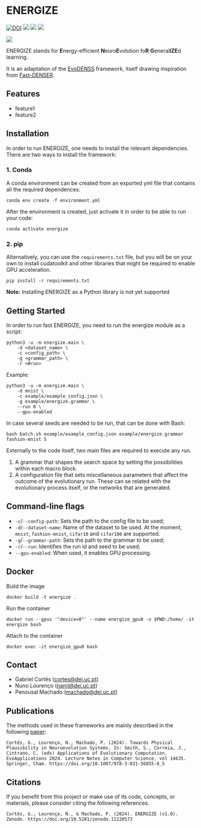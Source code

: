 # ENERGIZE
[![DOI](https://zenodo.org/badge/DOI/10.5281/zenodo.11220573.svg)](https://doi.org/10.5281/zenodo.11220573) [![](https://img.shields.io/badge/Python-3.10-blue.svg)](https://www.python.org/downloads/) [![](https://img.shields.io/badge/PyTorch-2.2.0-blue.svg)](https://pytorch.org/get-started/previous-versions/) [![](https://img.shields.io/badge/cudatoolkit-12.1.0-blue.svg)](https://developer.nvidia.com/cuda-downloads/)

[![](https://img.shields.io/badge/License-Apache_2.0-green.svg)]()

<!---
![t](https://img.shields.io/badge/status-maintained-green.svg)
[![](https://img.shields.io/github/license/adrianovinhas/fast-denser-adriano.svg)](https://github.com/adrianovinhas/fast-denser-adriano/blob/master/LICENSE.md)
-->

ENERGIZE stands for **E**nergy-efficient **N**euro**E**volution fo**R** **G**eneral**IZE**d learning.

It is an adaptation of the [EvoDENSS](https://github.com/adrianovinhas/evodenss/) framework, itself drawing inspiration from [Fast-DENSER](https://github.com/fillassuncao/fast-denser3).


## Features

* feature1
* feature2


## Installation

In order to run ENERGIZE, one needs to install the relevant dependencies. There are two ways to install the framework:

### 1. Conda

A conda environment can be created from an exported yml file that contains all the required dependences:

```
conda env create -f environment.yml
```

After the environment is created, just activate it in order to be able to run your code:

```
conda activate energize
```

### 2. pip

Alternatively, you can use the `requirements.txt` file, but you will be on your own to install cudatoolkit and other libraries that might be required to enable GPU acceleration.

```
pip install -r requirements.txt
```

**Note:** Installing ENERGIZE as a Python library is not yet supported

## Getting Started

In order to run fast ENERGIZE, you need to run the energize module as a script:

```
python3 -u -m energize.main \
    -d <dataset_name> \
    -c <config_path> \
    -g <grammar_path> \
    -r <#run>
```

Example:

```
python3 -u -m energize.main \
    -d mnist \
    -c example/example_config.json \
    -g example/energize.grammar \
    --run 0 \
    --gpu-enabled
```

In case several seeds are needed to be run, that can be done with Bash:

```
bash batch.sh example/example_config.json example/energize.grammar fashion-mnist 5
```

Externally to the code itself, two main files are required to execute any run.

1. A grammar that shapes the search space by setting the possibilities within each macro block.
2. A configuration file that sets miscellaneous parameters that affect the outcome of the evolutionary run. These can se related with the evolutionary process itself, or the networks that are generated.

<!-- ## Testing

Unit tests can be executed via `pytest`:

```
pytest tests
```

In case one wants to do it with coverage report:

```
coverage run --source energize -m pytest -v tests
coverage report -->
<!-- ``` -->

## Command-line flags

- `-c`/`--config-path`: Sets the path to the config file to be used;
- `-d`/`--dataset-name`: Name of the dataset to be used. At the moment, `mnist`, `fashion-mnist`, `cifar10` and `cifar100` are supported.
- `-g`/`--grammar-path`: Sets the path to the grammar to be used;
- `-r`/`--run`: Identifies the run id and seed to be used;
- `--gpu-enabled`: When used, it enables GPU processing.

## Docker
Build the image
```
docker build -t energize .
```

Run the container
```
docker run --gpus '"device=0"' --name energize_gpu0 -v $PWD:/home/ -it energize bash
```

Attach to the container
```
docker exec -it energize_gpu0 bash
```

<!-- ## Documentation -->

<!-- ## Contributing -->

<!-- ## License -->

## Contact

- Gabriel Cortês (cortes@dei.uc.pt)
- Nuno Lourenço (naml@dei.uc.pt)
- Penousal Machado (machado@dei.uc.pt)



## Publications
The methods used in these frameworks are mainly described in the following [paper](https://arxiv.org/abs/2401.17733):

```
Cortês, G., Lourenço, N., Machado, P. (2024). Towards Physical Plausibility in Neuroevolution Systems. In: Smith, S., Correia, J., Cintrano, C. (eds) Applications of Evolutionary Computation. EvoApplications 2024. Lecture Notes in Computer Science, vol 14635. Springer, Cham. https://doi.org/10.1007/978-3-031-56855-8_5
```

## Citations

If you benefit from this project or make use of its code, concepts, or materials, please consider citing the following references.

```
Cortês, G., Lourenço, N., & Machado, P. (2024). ENERGIZE (v1.0). Zenodo. https://doi.org/10.5281/zenodo.11220573
```
